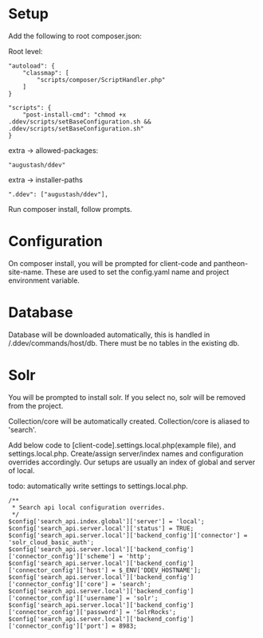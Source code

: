 # Setup

Add the following to root composer.json:

Root level:
```
"autoload": {
    "classmap": [
        "scripts/composer/ScriptHandler.php"
    ]
}

"scripts": {
    "post-install-cmd": "chmod +x .ddev/scripts/setBaseConfiguration.sh && .ddev/scripts/setBaseConfiguration.sh"
}
```

extra -> allowed-packages:
```
"augustash/ddev"
```

extra -> installer-paths
```
".ddev": ["augustash/ddev"],
```

Run composer install, follow prompts.

# Configuration

On composer install, you will be prompted for client-code and pantheon-site-name. These are used to set the config.yaml name and project environment variable.

# Database

Database will be downloaded automatically, this is handled in /.ddev/commands/host/db.
  There must be no tables in the existing db.

# Solr

You will be prompted to install solr. If you select no, solr will be removed from the project.

Collection/core will be automatically created. Collection/core is aliased to 'search'.

Add below code to [client-code].settings.local.php(example file), and settings.local.php.
  Create/assign server/index names and configuration overrides accordingly.
  Our setups are usually an index of global and server of local.


  todo: automatically write settings to settings.local.php.

```
/**
 * Search api local configuration overrides.
 */
$config['search_api.index.global']['server'] = 'local';
$config['search_api.server.local']['status'] = TRUE;
$config['search_api.server.local']['backend_config']['connector'] = 'solr_cloud_basic_auth';
$config['search_api.server.local']['backend_config']['connector_config']['scheme'] = 'http';
$config['search_api.server.local']['backend_config']['connector_config']['host'] = $_ENV['DDEV_HOSTNAME'];
$config['search_api.server.local']['backend_config']['connector_config']['core'] = 'search';
$config['search_api.server.local']['backend_config']['connector_config']['username'] = 'solr';
$config['search_api.server.local']['backend_config']['connector_config']['password'] = 'SolrRocks';
$config['search_api.server.local']['backend_config']['connector_config']['port'] = 8983;
```

[configuration-options]: https://ddev.readthedocs.io/en/latest/users/configuration/config/
